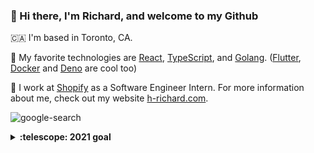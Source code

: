 ### 👋 Hi there, I'm Richard, and welcome to my Github

🇨🇦 I'm based in Toronto, CA.

🥰 My favorite technologies are [React](https://reactjs.org/), [TypeScript](https://www.typescriptlang.org/), and [Golang](https://golang.org/). ([Flutter](https://flutter.dev/), [Docker](https://www.docker.com/) and [Deno](https://deno.land/) are cool too)

👔 I work at [Shopify](https://www.shopify.ca/) as a Software Engineer Intern. For more information about me, check out my website [h-richard.com](https://h-richard.com/).

![google-search](https://user-images.githubusercontent.com/44233784/86960308-514e5a80-c12d-11ea-9de3-0db333efdea5.gif)

<details>
  <summary><b>:telescope: 2021 goal</b></summary>
  I want to revisit Asia sometime and experience the technology scene there, I heard the developers there love to use <a href="https://vuejs.org/">Vue</a> 🤭. Also might take a crack at some AR/VR projects.
</details>

<!--
**H-Richard/H-Richard** is a ✨ _special_ ✨ repository because its `README.md` (this file) appears on your GitHub profile.

Here are some ideas to get you started:

- 🔭 I’m currently working on ...
- 🌱 I’m currently learning ...
- 👯 I’m looking to collaborate on ...
- 🤔 I’m looking for help with ...
- 💬 Ask me about ...
- 📫 How to reach me: ...
- 😄 Pronouns: ...
- ⚡ Fun fact: ...
-->
